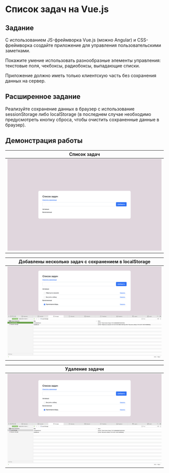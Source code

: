 # Список задач на Vue.js

## Задание

С использованием JS-фреймворка Vue.js (можно Angular) и CSS-фреймворка создайте приложение для управления пользовательскими заметками.

Покажите умение использовать разнообразные элементы управления: текстовые поля, чекбоксы, радиобоксы, выпадающие списки.

Приложение должно иметь только клиентскую часть без сохранения данных на сервер.

## Расширенное задание 

Реализуйте сохранение данных в браузер с использование sessionStorage либо localStorage (в последнем случае необходимо предусмотреть кнопку сброса, чтобы очистить сохраненные данные в браузер).

## Демонстрация работы

| Список задач |
| ------------------------------------------------------------ |
| ![demo_1](/raw/demo_1.png) |

| Добавлены несколько задач с сохранением в localStorage |
| ------------------------------------------------------------ |
| ![demo_2](/raw/demo_2.png) |

| Удаление задачи |
| ------------------------------------------------------------ |
| ![demo_3](/raw/demo_3.png) |


